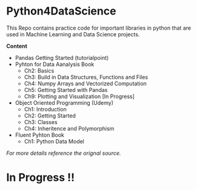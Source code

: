 # Python4DataScience
This Repo contains practice code for important libraries in python that are used in Machine Learning and Data Science projects. 

**Content**
- Pandas Getting Started (tutorialpoint)
- Pyhton for Data Aanalysis Book
    - Ch2: Basics
    - Ch3: Build in Data Structures, Functions and Files <br>
    - Ch4: Numpy Arrays and Vectorized Computation
    - Ch5: Getting Started with Pandas
    - Ch9: Plotting and Visualization
      [In Progress]
- Object Oriented Programming (Udemy)
    - Ch1: Introduction
    - Ch2: Getting Started
    - Ch3: Classes
    - Ch4: Inheritence and Polymorphism<br>
- Fluent Pyhton Book
    - Ch1: Python Data Model <br>
    
*For more details reference the orignal source.*
      
# In Progress !!

